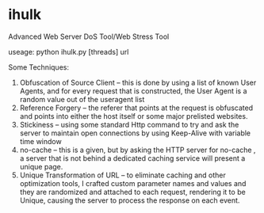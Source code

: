 ihulk
=====

Advanced Web Server DoS Tool/Web Stress Tool

useage:
python ihulk.py [threads] url

Some Techniques:
1. Obfuscation of Source Client – this is done by using a list of known User Agents, and for every request that is constructed, the User Agent is a random value out of the useragent list
2. Reference Forgery – the referer that points at the request is obfuscated and points into either the host itself or some major prelisted websites.
3. Stickiness – using some standard Http command to try and ask the server to maintain open connections by using Keep-Alive with variable time window
4. no-cache – this is a given, but by asking the HTTP server for no-cache , a server that is not behind a dedicated caching service will present a unique page.
5. Unique Transformation of URL – to eliminate caching and other optimization tools, I crafted custom parameter names and values and they are randomized and attached to each request, rendering it to be Unique, causing the server to process the response on each event.


